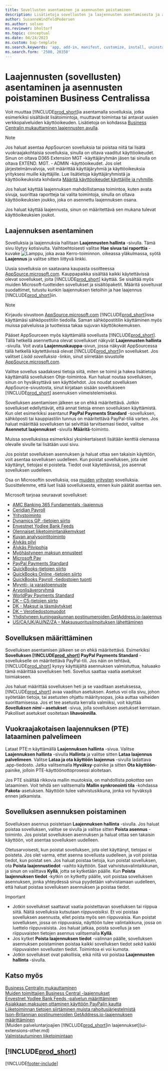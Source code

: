 ```yaml
---
title: Sovellusten asentaminen ja asennusten poistaminen
description: Lisätietoja sovellusten ja laajennusten asentamisesta ja asennusten poistamisesta Business Centralissa.
author: SusanneWindfeldPedersen
ms.author: solsen
ms.reviewer: bholtorf
ms.topic: conceptual
ms.date: 04/24/2023
ms.custom: bap-template
ms.search.keywords: 'app, add-in, manifest, customize, install, uninstall'
ms.search.form: '2500, 20350'
---
```


# Laajennusten (sovellusten) asentaminen ja asennusten poistaminen Business Centralissa

Voit muuttaa [!INCLUDE[prod_short](includes/prod_short.md)]ia asentamalla sovelluksia, jotka esimerkiksi sisältävät lisätoimintoja, muuttavat toimintaa tai antavat uusien verkkopalveluiden käyttöoikeuden. Lisätietoja on kohdassa [Business Centralin mukauttaminen laajennusten avulla](ui-extensions.md).

> [!NOTE]
> Jos haluat asentaa AppSourcen sovelluksia tai poistaa niitä tai lisätä vuokraajakohtaisia sovelluksia, sinulla on oltava vaaditut käyttöoikeudet. Sinun on oltava D365 Extension MGT -käyttäjäryhmän jäsen tai sinulla on oltava EXTEND. MGT. - ADMIN -käyttöoikeudet. Jos olet järjestelmänvalvoja, voit määrittää käyttäjäryhmiä ja käyttöoikeuksia yrityksesi muille käyttäjille. Lue lisätietoja käyttäjäryhmistä ja käyttöoikeuksista kohdasta [Määritä käyttöoikeudet käyttäjille ja ryhmille](ui-define-granular-permissions.md).
>
> Jos haluat käyttää laajennuksen mahdollistamaa toimintoa, kuten avata sivuja, suorittaa raportteja tai valita toimintoja, sinulla on oltava käyttöoikeuksien joukko, joka on asennettu laajennuksen osana.

Jos haluat käyttää laajennusta, sinun on määritettävä sen mukana tulevat käyttöoikeuksien joukot.

## <a name="install"></a>Laajennuksen asentaminen

Sovelluksia ja laajennuksia hallitaan **Laajennusten hallinta** -sivulla. Tämä sivu löytyy kotisivulta. Vaihtoehtoisesti valitse **Hae sivua tai raporttia** -kuvake ![Lamppu, joka avaa Kerro-toiminnon.](media/ui-search/search_small.png "Kerro, mitä haluat tehdä") oikeassa yläkulmassa, syötä **Laajennus** ja valitse sitten liittyvä linkki.  

Uusia sovelluksia on saatavana kaupasta osoitteessa [AppSource.microsoft.com](https://go.microsoft.com/fwlink/?linkid=2081646). Kauppapaikka sisältää kaikki käytettävissä olevat sovellukset, joita [!INCLUDE[prod_short](includes/prod_short.md)] käyttää. Se sisältää myös muiden Microsoft-tuotteiden sovellukset ja sisältöpaketit. Määritä soveltuvat suodattimet, tutustu kunkin laajennuksen tietoihin ja hae laajennus [!INCLUDE[prod_short](includes/prod_short.md)]iin.  

> [!NOTE]  
> Kirjaudu sivustoon [AppSource.microsoft.com](https://appsource.microsoft.com/) [!INCLUDE[prod_short](includes/prod_short.md)]issa käyttämäsi sähköpostitilin tiedoilla. Saman sähköpostitilin käyttäminen myös muissa palveluissa ja tuotteissa takaa sujuvan käyttökokemuksen.  

Pääset AppSourceen myös käyttämällä sovellusta [!INCLUDE[prod_short](includes/prod_short.md)]. Tällä hetkellä asennettuna olevat sovellukset näkyvät **Laajennusten hallinta** -sivulla. Voit avata **Laajennuskauppa**-sivun, jossa näkyvät AppSourcessa tällä hetkellä käytettävissä olevat [!INCLUDE[prod_short](includes/prod_short.md)]in sovellukset. Jos valitset *Lisää sovelluksia* -linkin, sinut siirretään sivustolle [AppSource.microsoft.com](https://go.microsoft.com/fwlink/?linkid=2081646).  

Valitse sovellus saadaksesi tietoja siitä, miten se toimii ja hakea lisätietoja käyttämällä sovelluksen Ohje-toimintoa. Kun haluat noutaa sovelluksen, sinun on hyväksyttävä sen käyttöehdot. Jos noudat sovelluksen AppSource-sivustosta, sinut kirjataan sisään sovellukseen [!INCLUDE[prod_short](includes/prod_short.md)] asennuksen viimeistelemiseksi.  

Sovelluksen asentamisen jälkeen se on ehkä määritettävä. Jotkin sovellukset edellyttävät, että annat tietoja ennen sovelluksen käyttämistä. Kun olet esimerkiksi asentanut **PayPal Payments Standard** -sovelluksen, sähköposti tai kauppiastilin tunnus on määritettävä PayPal-tiliä varten. Jos haluat määrittää sovelluksen tai selvittää tarvitsemasi tiedot, valitse **Asennetut laajennukset** -sivulla **Määritä**-toiminto.  

Muissa sovelluksissa esimerkiksi yksinkertaisesti lisätään kenttiä olemassa olevalle sivulle tai lisätään uusi sivu.

Jos poistat sovelluksen asennuksen ja haluat ottaa sen takaisin käyttöön, voit asentaa sovelluksen uudelleen. Kun poistat sovelluksen, jota olet käyttänyt, tietojasi ei poisteta. Tiedot ovat käytettävissä, jos asennat sovelluksen uudelleen.

Osa on Microsoftin sovelluksia, osa [muiden yritysten](ui-extensions-other.md) sovelluksia. Suosittelemme, että luet lisää sovelluksesta, ennen kuin päätät asentaa sen.

Microsoft tarjoaa seuraavat sovellukset:

* [AMC Banking 365 Fundamentals -laajennus](ui-extensions-amc-banking.md)
* [Ceridian Payroll](ui-extensions-ceridian-payroll.md)
* [Yritystoiminto](ui-extensions-company-hub.md)  
* [Dynamics GP -tietojen siirto](ui-extensions-dynamicsgp-data-migration.md)
* [Envestnet Yodlee Bank Feeds](ui-extensions-yodlee-bank-feeds.md)
* [Olennaiset liiketoimintanäkemykset](ui-extensions-essential-business-insights.md)
* [Kuvan analysointitoiminto](ui-extensions-image-analyzer.md)
* [Älykäs pilvi](ui-extensions-data-replication.md)
* [Älykäs Pilvipohja](ui-extensions-intelligent-cloud.md)  
* [Myöhästyneen maksun ennusteet](ui-extensions-late-payment-prediction.md)
* [Microsoft Pay](ui-extensions-microsoft-pay-payments.md)
* [PayPal Payments Standard](ui-extensions-paypal-payments-standard.md)
* [QuickBooks-tietojen siirto](ui-extensions-quickbooks-data-migration.md)
* [QuickBooks Online -tietojen siirto](ui-extensions-quickbooks-online-data-migration.md)
* [QuickBooks Payroll -tiedostojen tuonti](ui-extensions-quickbooks-payroll.md)
* [Myynti- ja varastoennuste](ui-extensions-sales-forecast.md)
* [Arvonlisäveroryhmä](ui-extensions-vat-group.md)
* [WorldPay Payments Standard](ui-extensions-worldpay-payments-standard.md)
* [DK – C5-tietojen siirto](ui-extensions-c5-data-migration.md)
* [DK - Maksut ja täsmäytykset](ui-extensions-payments-reconciliation-formats-dk.md)
* [DK – Verotiedostomuodot](ui-extensions-tax-file-formats-dk.md)
* [Yhdistyneen kuningaskunnan postinumeroiden GetAddress.io-laajennus](LocalFunctionality/UnitedKingdom/ui-extensions-getaddressio.md)  
* [US/CA/UK/AU/NZ/ZA – Maksusuoritusilmoituksen lähettäminen](ui-extensions-send-remittance-advice.md)

## Sovelluksen määrittäminen

Sovelluksen asentamisen jälkeen se on ehkä määritettävä. Esimerkiksi **Sovelluksen [!INCLUDE[prod_short](includes/prod_short.md)] PayPal Payments Standard** -sovellukselle on määritettävä PayPal-tili. Jos näin on tehtävä, [!INCLUDE[prod_short](includes/prod_short.md)] kysyy käyttäjältä asennuksen valmistuttua, haluaako tämä määrittää sovelluksen heti. Sovellus saattaa vaatia asetukset toimiakseen.

Jos haluat määrittää sovelluksen heti ja se vaaditaan asetuksessa, [!INCLUDE[prod_short](includes/prod_short.md)] avaa vaaditun asetuksen. Asetus voi olla sivu, johon syötetään tietoja, tai asetusten ohjattu määritysopas, joka auttaa vaiheiden suorittamisessa. Jos et tee asetusta kerralla valmiiksi, voit käyttää **_Sovelluksen nimi_ – asetukset** -sivua, jolla sovelluksen asetukset kerrotaan. Pakolliset asetukset osoitetaan **lihavoinnilla**.

## Vuokraajakotaisen laajennuksen (PTE) lataaminen palvelimeen

Lataat PTE:n käyttämällä **Laajennuksen hallinta** -sivua. Valitse **Laajennuksen hallinta** -sivulla **Hallinta** ja valitse sitten **Lataa laajennus palvelimeen**. Valitse **Lataa ja ota käyttöön laajennus** -sivulla ladattava .app-tiedosto. Jatka valitsemalla **Hyväksy**-painike ja sitten **Ota käyttöön**-painike, jolloin PTE-käyttöönottoprosessi aloitetaan.

Jos PTE sisältää rikkovia mallin muutoksia, on mahdollista *pakottaa* sen lataaminen. Voit tehdä sen valitsemalla **Mallin synkronointi tila** -kohdassa **Pakota**-asetuksen. Näyttöön tulee vahvistusikkuna, jonka voi hyväksyä ennen jatkamista.  

## Sovelluksen asennuksen poistaminen

Sovelluksen asennus poistetaan **Laajennuksen hallinta** -sivulla. Jos haluat poistaa sovelluksen, valitse se sivulla ja valitse sitten **Poista asennus** -toiminto. Jos poistat sovelluksen asennuksen ja haluat ottaa sen takaisin käyttöön, voit asentaa sovelluksen uudelleen.

Oletusarvoisesti, kun poistat sovelluksen, jota olet käyttänyt, tietojasi ei poisteta. Jos olet varma, ettet asenna sovellusta uudelleen, ja voit poistaa tiedot, kun poistat sen. Jos haluat poistaa tietoja, kun poistat sovelluksen, ota **Poista laajennustiedot** -vaihto käyttöön. Saat vahvistusvalintaikkunan, ja sinun on valittava **Kyllä**, jotta se kytketään päälle. Kun **Poista laajennuksen tiedot** -kytkin on kytketty päälle, voit poistaa sovelluksen asennuksen, jonka yhteydessä sinua pyydetään vahvistamaan uudelleen, että haluat poistaa sovelluksen asennuksen ja poistaa tiedot.

> [!IMPORTANT]  
> * Jotkin sovellukset saattavat vaatia poistettavan sovelluksen tai riippua siitä. Näitä sovelluksia kutsutaan *riippuvaisiksi*. Et voi poistaa sovelluksen asennusta, ellet poista myös sen riippuvaisia. Kun poistat sovelluksen, jossa on riippuvaisia, näyttöön tulee valintaikkuna, jossa on luettelo riippuvaisista. Jos haluat jatkaa, poista sovellus ja sen riippuvaisten tietojen asennus valitsemalla **Kyllä**.
> * Jos kytket **Poista laajennuksen tiedot** -valinnan päälle, sovelluksen asennuksen poistaminen poistaa kaikki sovelluksen tiedot *sekä* kaikki riippuvaisten sovellusten tiedot. Toimintoa ei voi kumota.
> * Jotkin sovellukset ovat pakollisia, eikä niitä voi poistaa **Laajennusten hallinta** -sivulla.  

## Katso myös

[Business Centralin mukauttaminen](ui-customizing-overview.md)  
[Muiden toimittajien Business Central -laajennukset](ui-extensions-other.md)  
[Envestnet Yodlee Bank Feeds -palvelun määrittäminen](bank-how-setup-bank-statement-service.md)  
[Asiakkaan maksujen ottaminen käyttöön PayPalin kautta](sales-how-enable-payment-service-extensions.md)  
[Liiketoiminnan tietojen siirtäminen muista rahoitusjärjestelmistä](across-import-data-configuration-packages.md)  
[Ison-Britannian postinumeroiden GetAddress.io-laajennuksen määrittäminen](LocalFunctionality/UnitedKingdom/uk-setup-postal-code-service.md)  
[Muiden palveluntarjoajien [!INCLUDE[prod_short](includes/prod_short.md)]in laajennukset](ui-extensions-other.md)  
[Valmistautuminen liiketoimintaan](ui-get-ready-business.md)  

## [!INCLUDE[prod_short](includes/free_trial_md.md)]  


[!INCLUDE[footer-include](includes/footer-banner.md)]